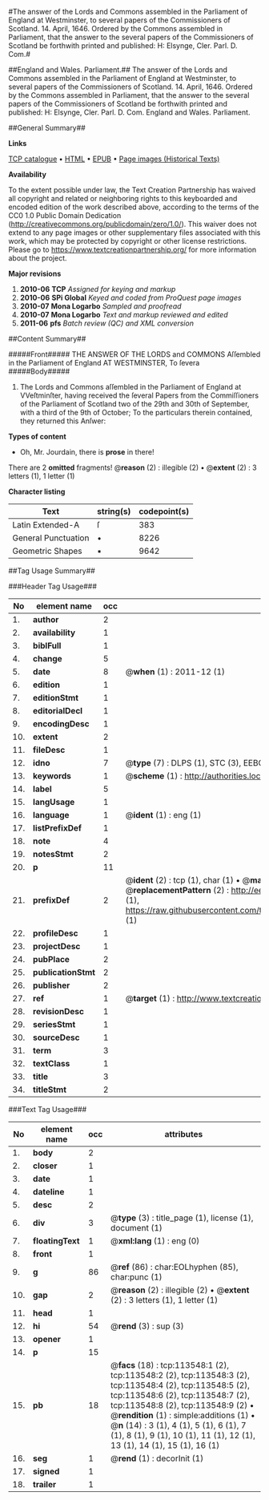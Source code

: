 #The answer of the Lords and Commons assembled in the Parliament of England at Westminster, to several papers of the Commissioners of Scotland. 14. April, 1646. Ordered by the Commons assembled in Parliament, that the answer to the several papers of the Commissioners of Scotland be forthwith printed and published: H: Elsynge, Cler. Parl. D. Com.#

##England and Wales. Parliament.##
The answer of the Lords and Commons assembled in the Parliament of England at Westminster, to several papers of the Commissioners of Scotland. 14. April, 1646. Ordered by the Commons assembled in Parliament, that the answer to the several papers of the Commissioners of Scotland be forthwith printed and published: H: Elsynge, Cler. Parl. D. Com.
England and Wales. Parliament.

##General Summary##

**Links**

[TCP catalogue](http://www.ota.ox.ac.uk/tcp/)  • 
[HTML](http://tei.it.ox.ac.uk/tcp/Texts-HTML/free/A82/A82538.html)  • 
[EPUB](http://tei.it.ox.ac.uk/tcp/Texts-EPUB/free/A82/A82538.epub) • 
[Page images (Historical Texts)](https://historicaltexts.jisc.ac.uk/eebo-99861414e)

**Availability**

To the extent possible under law, the Text Creation Partnership has waived all copyright and related or neighboring rights to this keyboarded and encoded edition of the work described above, according to the terms of the CC0 1.0 Public Domain Dedication (http://creativecommons.org/publicdomain/zero/1.0/). This waiver does not extend to any page images or other supplementary files associated with this work, which may be protected by copyright or other license restrictions. Please go to https://www.textcreationpartnership.org/ for more information about the project.

**Major revisions**

1. __2010-06__ __TCP__ *Assigned for keying and markup*
1. __2010-06__ __SPi Global__ *Keyed and coded from ProQuest page images*
1. __2010-07__ __Mona Logarbo__ *Sampled and proofread*
1. __2010-07__ __Mona Logarbo__ *Text and markup reviewed and edited*
1. __2011-06__ __pfs__ *Batch review (QC) and XML conversion*

##Content Summary##

#####Front#####
THE ANSWER OF THE LORDS and COMMONS Aſſembled in the Parliament of England AT WESTMINSTER, To ſevera
#####Body#####

1. The Lords and Commons aſſembled in the Parliament of England at VVeſtminſter, having received the ſeveral Papers from the Commiſſioners of the Parliament of Scotland two of the 29th and 30th of September, with a third of the 9th of October; To the particulars therein contained, they returned this Anſwer:

**Types of content**

  * Oh, Mr. Jourdain, there is **prose** in there!

There are 2 **omitted** fragments! 
 @__reason__ (2) : illegible (2)  •  @__extent__ (2) : 3 letters (1), 1 letter (1)

**Character listing**


|Text|string(s)|codepoint(s)|
|---|---|---|
|Latin Extended-A|ſ|383|
|General Punctuation|•|8226|
|Geometric Shapes|▪|9642|

##Tag Usage Summary##

###Header Tag Usage###

|No|element name|occ|attributes|
|---|---|---|---|
|1.|__author__|2||
|2.|__availability__|1||
|3.|__biblFull__|1||
|4.|__change__|5||
|5.|__date__|8| @__when__ (1) : 2011-12 (1)|
|6.|__edition__|1||
|7.|__editionStmt__|1||
|8.|__editorialDecl__|1||
|9.|__encodingDesc__|1||
|10.|__extent__|2||
|11.|__fileDesc__|1||
|12.|__idno__|7| @__type__ (7) : DLPS (1), STC (3), EEBO-CITATION (1), PROQUEST (1), VID (1)|
|13.|__keywords__|1| @__scheme__ (1) : http://authorities.loc.gov/ (1)|
|14.|__label__|5||
|15.|__langUsage__|1||
|16.|__language__|1| @__ident__ (1) : eng (1)|
|17.|__listPrefixDef__|1||
|18.|__note__|4||
|19.|__notesStmt__|2||
|20.|__p__|11||
|21.|__prefixDef__|2| @__ident__ (2) : tcp (1), char (1)  •  @__matchPattern__ (2) : ([0-9\-]+):([0-9IVX]+) (1), (.+) (1)  •  @__replacementPattern__ (2) : http://eebo.chadwyck.com/downloadtiff?vid=$1&page=$2 (1), https://raw.githubusercontent.com/textcreationpartnership/Texts/master/tcpchars.xml#$1 (1)|
|22.|__profileDesc__|1||
|23.|__projectDesc__|1||
|24.|__pubPlace__|2||
|25.|__publicationStmt__|2||
|26.|__publisher__|2||
|27.|__ref__|1| @__target__ (1) : http://www.textcreationpartnership.org/docs/. (1)|
|28.|__revisionDesc__|1||
|29.|__seriesStmt__|1||
|30.|__sourceDesc__|1||
|31.|__term__|3||
|32.|__textClass__|1||
|33.|__title__|3||
|34.|__titleStmt__|2||


###Text Tag Usage###

|No|element name|occ|attributes|
|---|---|---|---|
|1.|__body__|2||
|2.|__closer__|1||
|3.|__date__|1||
|4.|__dateline__|1||
|5.|__desc__|2||
|6.|__div__|3| @__type__ (3) : title_page (1), license (1), document (1)|
|7.|__floatingText__|1| @__xml:lang__ (1) : eng (0)|
|8.|__front__|1||
|9.|__g__|86| @__ref__ (86) : char:EOLhyphen (85), char:punc (1)|
|10.|__gap__|2| @__reason__ (2) : illegible (2)  •  @__extent__ (2) : 3 letters (1), 1 letter (1)|
|11.|__head__|1||
|12.|__hi__|54| @__rend__ (3) : sup (3)|
|13.|__opener__|1||
|14.|__p__|15||
|15.|__pb__|18| @__facs__ (18) : tcp:113548:1 (2), tcp:113548:2 (2), tcp:113548:3 (2), tcp:113548:4 (2), tcp:113548:5 (2), tcp:113548:6 (2), tcp:113548:7 (2), tcp:113548:8 (2), tcp:113548:9 (2)  •  @__rendition__ (1) : simple:additions (1)  •  @__n__ (14) : 3 (1), 4 (1), 5 (1), 6 (1), 7 (1), 8 (1), 9 (1), 10 (1), 11 (1), 12 (1), 13 (1), 14 (1), 15 (1), 16 (1)|
|16.|__seg__|1| @__rend__ (1) : decorInit (1)|
|17.|__signed__|1||
|18.|__trailer__|1||
